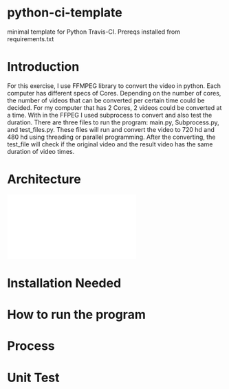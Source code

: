 # python-ci-template
minimal template for Python Travis-CI. Prereqs installed from requirements.txt

# Introduction 
For this exercise, I use FFMPEG library to convert the video in python. Each computer has different specs of Cores. Depending  on the number of cores, the number of videos that can be converted per certain time could be decided. For my computer that has 2 Cores, 2 videos could be converted at a time. With in the FFPEG I used subprocess to convert and also test the duration. There are three files to run the program: main.py, Subprocess.py, and test_files.py. These files will run and convert the video to 720 hd and 480 hd using threading or parallel programming. After the converting, the test_file will check if the original video and the result video has the same duration of video times.     
 
# Architecture
![Alt text](architectur.pdf?raw=true "diagram")
# Installation Needed

# How to run the program

# Process


# Unit Test
